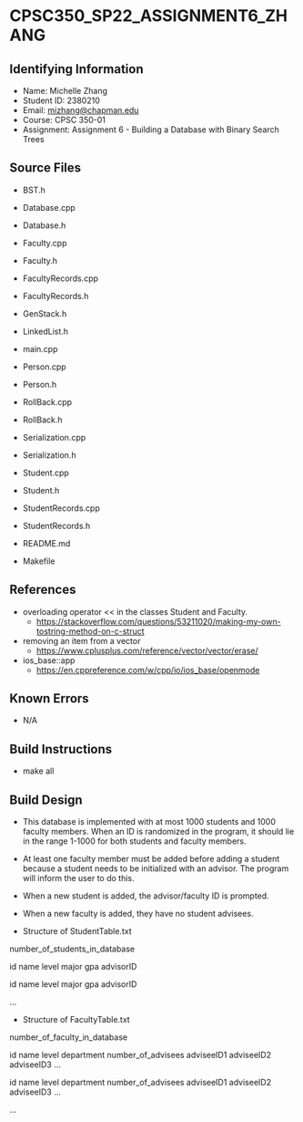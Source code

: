 # CPSC350_SP22_ASSIGNMENT6_ZHANG

## Identifying Information

* Name: Michelle Zhang
* Student ID: 2380210
* Email: mizhang@chapman.edu
* Course: CPSC 350-01
* Assignment: Assignment 6 - Building a Database with Binary Search Trees

## Source Files

* BST.h
* Database.cpp
* Database.h
* Faculty.cpp
* Faculty.h
* FacultyRecords.cpp
* FacultyRecords.h
* GenStack.h
* LinkedList.h
* main.cpp
* Person.cpp
* Person.h
* RollBack.cpp
* RollBack.h
* Serialization.cpp
* Serialization.h
* Student.cpp
* Student.h
* StudentRecords.cpp
* StudentRecords.h

* README.md
* Makefile

## References

* overloading operator << in the classes Student and Faculty.
    * https://stackoverflow.com/questions/53211020/making-my-own-tostring-method-on-c-struct
* removing an item from a vector
    * https://www.cplusplus.com/reference/vector/vector/erase/ 
* ios_base::app
    * https://en.cppreference.com/w/cpp/io/ios_base/openmode


## Known Errors

* N/A

## Build Instructions

* make all

## Build Design

* This database is implemented with at most 1000 students and 1000 faculty members. When an ID is randomized in the program, it should lie in the range 1-1000 for both students and faculty members.
* At least one faculty member must be added before adding a student because a student needs to be initialized with an advisor. The program will inform the user to do this.
* When a new student is added, the advisor/faculty ID is prompted.
* When a new faculty is added, they have no student advisees.

* Structure of StudentTable.txt

number_of_students_in_database

id
name
level
major
gpa
advisorID

id
name
level
major
gpa
advisorID

...



* Structure of FacultyTable.txt

number_of_faculty_in_database

id
name
level
department
number_of_advisees
adviseeID1
adviseeID2
adviseeID3
...

id
name
level
department
number_of_advisees
adviseeID1
adviseeID2
adviseeID3
...

...